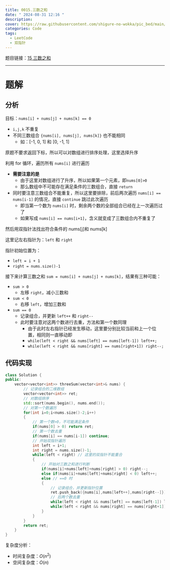 ```yaml
---
title: 0015.三数之和
date: " 2024-08-31 12:16 "
description: 
cover: https://raw.githubusercontent.com/shigure-no-wokka/pic_bed/main/imgs/family_code.jpg
categories: Code
tags:
  - LeetCode
  - 双指针
---
```


题目链接：[15 三数之和](https://leetcode.cn/problems/3sum/description/)


<!--more-->

---

# 题解

## 分析

目标：`nums[i] + nums[j] + nums[k] == 0`

- `i,j,k` 不重复
- 不同三数组合 `{nums[i], nums[j], nums[k]}` 也不能相同
  - 如：[-1, 0, 1] 和 [0, -1, 1]

原题不要求返回下标，所以可以对数组进行排序处理，这里选择升序

利用 for 循环，遍历所有 `nums[i]` 进行遍历
- **需要注意的是**
  - 由于这里对数组进行了升序，所以如果第一个元素，即`nums[0]>0`
  - 那么数组中不可能存在满足条件的三数组合，直接 `return`
- 同时要注意三数组合不能重复，所以这里要排除，前后两次遍历 `nums[i] == nums[i-1]` 的情况，直接 `continue` 跳过此次遍历
  - 即当第一个数为 `nums[i]` 时，剩余两个数的全部组合已经在上一次遍历过了
  - 如果写成 `nums[i] == nums[i+1]`，含义就变成了三数组合内不重复了

然后用双指针法找出符合条件的 nums[j]和 nums[k]

这里记左右指针为：`left` 和 `right`

指针初始位置为：
- `left = i + 1`
- `right = nums.size()-1`

接下来计算三数之和 `sum = nums[i] + nums[j] + nums[k]`，结果有三种可能：
- `sum > 0`
  - 左移 `right`，减小三数和
- `sum < 0`
  - 右移 `left`，增加三数和
- `sum == 0`
  - 记录组合，并更新 `left++` 和 `right--`
  - 此时要注意对这两个数进行去重，方法和第一个数同理
    - 由于此时左右指针已经发生移动，这里要分别比较当前和上一个位置，相同则一直移动即
    - `while(left < right && nums[left] == nums[left-1]) left++;`
    - `while(left < right && nums[right] == nums[right+1]) right--;`



## 代码实现

```cpp
class Solution {
public:
    vector<vector<int>> threeSum(vector<int>& nums) {
        // 记录组合的二维数组
        vector<vector<int>> ret;
        // 对数组排序
        std::sort(nums.begin(), nums.end());
        // 对第一个数遍历
        for(int i=0;i<nums.size()-2;i++)
        {
            // 第一个数>0，不可能满足条件
            if(nums[0] > 0) return ret;
            // 第一个数去重
            if(nums[i] == nums[i-1]) continue;
            // 开始双指针遍历
            int left = i+1;
            int right = nums.size()-1;
            while(left < right) // 这里的双指针不能重合
            {
                // 开始对三数之和进行判断
                if(nums[i]+nums[left]+nums[right] > 0) right--;
                else if(nums[i]+nums[left]+nums[right] < 0) left++;
                else // ==0 时
                {
                    // 记录组合，并更新指针位置
                    ret.push_back({nums[i],nums[left++],nums[right--]});
                    // 后两个数去重
                    while(left < right && nums[left] == nums[left-1]) left++;
                    while(left < right && nums[right] == nums[right+1]) right--;
                }
            }
        }
        return ret;
    }
}
```

复杂度分析：
- 时间复杂度：$O(n^2)$
- 空间复杂度：$O(n)$


